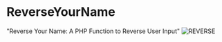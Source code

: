 # ReverseYourName
"Reverse Your Name: A PHP Function to Reverse User Input"
![REVERSE](https://github.com/paschalis777/ReverseYourName/assets/125591063/8fed53e9-4f72-4a06-a8ed-cac434c91aa6)

